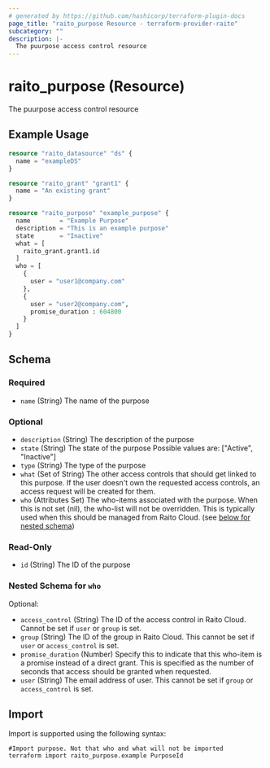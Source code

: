 ```yaml
---
# generated by https://github.com/hashicorp/terraform-plugin-docs
page_title: "raito_purpose Resource - terraform-provider-raito"
subcategory: ""
description: |-
  The puurpose access control resource
---
```


# raito_purpose (Resource)

The puurpose access control resource

## Example Usage

```terraform
resource "raito_datasource" "ds" {
  name = "exampleDS"
}

resource "raito_grant" "grant1" {
  name = "An existing grant"
}

resource "raito_purpose" "example_purpose" {
  name        = "Example Purpose"
  description = "This is an example purpose"
  state       = "Inactive"
  what = [
    raito_grant.grant1.id
  ]
  who = [
    {
      user = "user1@company.com"
    },
    {
      user = "user2@company.com",
      promise_duration : 604800
    }
  ]
}
```

<!-- schema generated by tfplugindocs -->
## Schema

### Required

- `name` (String) The name of the purpose

### Optional

- `description` (String) The description of the purpose
- `state` (String) The state of the purpose Possible values are: ["Active", "Inactive"]
- `type` (String) The type of the purpose
- `what` (Set of String) The other access controls that should get linked to this purpose. If the user doesn't own the requested access controls, an access request will be created for them.
- `who` (Attributes Set) The who-items associated with the purpose. When this is not set (nil), the who-list will not be overridden. This is typically used when this should be managed from Raito Cloud. (see [below for nested schema](#nestedatt--who))

### Read-Only

- `id` (String) The ID of the purpose

<a id="nestedatt--who"></a>
### Nested Schema for `who`

Optional:

- `access_control` (String) The ID of the access control in Raito Cloud. Cannot be set if `user` or `group` is set.
- `group` (String) The ID of the group in Raito Cloud. This cannot be set if `user` or `access_control` is set.
- `promise_duration` (Number) Specify this to indicate that this who-item is a promise instead of a direct grant. This is specified as the number of seconds that access should be granted when requested.
- `user` (String) The email address of user. This cannot be set if `group` or `access_control` is set.

## Import

Import is supported using the following syntax:

```shell
#Import purpose. Not that who and what will not be imported
terraform import raito_purpose.example PurposeId
```
